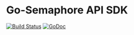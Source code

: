 # Go-Semaphore API SDK
[![Build Status](https://semaphoreapp.com/api/v1/projects/3316409d-5584-457e-b1ab-227ff98210e0/337417/badge.png)](https://semaphoreapp.com/jbydeley/go-semaphore)
[![GoDoc](https://godoc.org/github.com/jbydeley/go-semaphore?status.svg)](https://godoc.org/github.com/jbydeley/go-semaphore)
